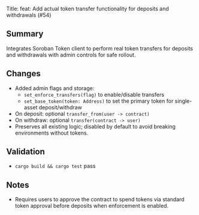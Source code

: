 Title: feat: Add actual token transfer functionality for deposits and withdrawals (#54)

## Summary
Integrates Soroban Token client to perform real token transfers for deposits and withdrawals with admin controls for safe rollout.

## Changes
- Added admin flags and storage:
  - `set_enforce_transfers(flag)` to enable/disable transfers
  - `set_base_token(token: Address)` to set the primary token for single-asset deposit/withdraw
- On deposit: optional `transfer_from(user -> contract)`
- On withdraw: optional `transfer(contract -> user)`
- Preserves all existing logic; disabled by default to avoid breaking environments without tokens.

## Validation
- `cargo build && cargo test` pass

## Notes
- Requires users to approve the contract to spend tokens via standard token approval before deposits when enforcement is enabled.
